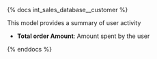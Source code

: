 {% docs int_sales_database__customer %}

This model provides a summary of user activity
- **Total order Amount**: Amount spent by the user


{% enddocs %}